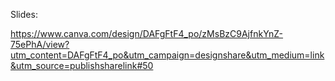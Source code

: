 Slides: 

https://www.canva.com/design/DAFgFtF4_po/zMsBzC9AjfnkYnZ-75ePhA/view?utm_content=DAFgFtF4_po&utm_campaign=designshare&utm_medium=link&utm_source=publishsharelink#50

